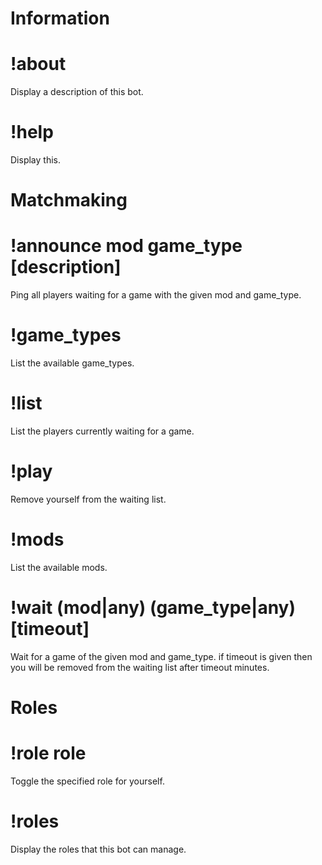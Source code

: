 Information
===========

# !about
Display a description of this bot.

# !help
Display this.


Matchmaking
===========

# !announce mod game_type [description]
Ping all players waiting for a game with the given mod and game_type.

# !game_types
List the available game_types.

# !list
List the players currently waiting for a game.

# !play
Remove yourself from the waiting list.

# !mods
List the available mods.

# !wait (mod|any) (game_type|any) [timeout]
Wait for a game of the given mod and game_type. if timeout is given then you will be removed from the waiting list after timeout minutes.


Roles
=====

# !role role
Toggle the specified role for yourself.

# !roles
Display the roles that this bot can manage.
